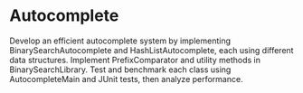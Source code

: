 # Autocomplete
Develop an efficient autocomplete system by implementing BinarySearchAutocomplete and HashListAutocomplete, each using different data structures. Implement PrefixComparator and utility methods in BinarySearchLibrary. Test and benchmark each class using AutocompleteMain and JUnit tests, then analyze performance.

